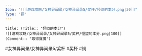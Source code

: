 ```yaml
---
Icon: "![[游戏攻略/女神异闻录/女神异闻录5/奖杯/怪盜的本分.png|30]]"
Type: "铜"
---
```

```ad-common-bronze-trophy
title: (Title:: "怪盜的本分")
![[游戏攻略/女神异闻录/女神异闻录5/奖杯/怪盜的本分.png|100]]
(Comment:: "取得寶魔")
```

#女神异闻录/女神异闻录5/奖杯 #奖杯 #铜
